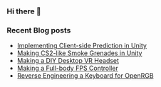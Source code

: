 ### Hi there 👋

### Recent Blog posts
<!-- BLOGPOSTS:START -->
- [Implementing Client-side Prediction in Unity](https://www.markasaad.dev/blog/client-side-prediction)
- [Making CS2-like Smoke Grenades in Unity](https://www.markasaad.dev/blog/cs2-smoke)
- [Making a DIY Desktop VR Headset](https://www.markasaad.dev/blog/diy-vr)
- [Making a Full-body FPS Controller](https://www.markasaad.dev/blog/fullbody-fps)
- [Reverse Engineering a Keyboard for OpenRGB](https://www.markasaad.dev/blog/reverse-engineering-keyboard)
<!-- BLOGPOSTS:END -->
